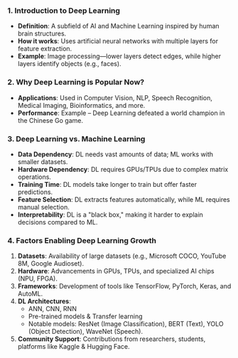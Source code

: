### **1. Introduction to Deep Learning**

- **Definition**: A subfield of AI and Machine Learning inspired by human brain structures.
- **How it works**: Uses artificial neural networks with multiple layers for feature extraction.
- **Example**: Image processing—lower layers detect edges, while higher layers identify objects (e.g., faces).

### **2. Why Deep Learning is Popular Now?**

- **Applications**: Used in Computer Vision, NLP, Speech Recognition, Medical Imaging, Bioinformatics, and more.
- **Performance**: Example – Deep Learning defeated a world champion in the Chinese Go game.

### **3. Deep Learning vs. Machine Learning**

- **Data Dependency**: DL needs vast amounts of data; ML works with smaller datasets.
- **Hardware Dependency**: DL requires GPUs/TPUs due to complex matrix operations.
- **Training Time**: DL models take longer to train but offer faster predictions.
- **Feature Selection**: DL extracts features automatically, while ML requires manual selection.
- **Interpretability**: DL is a "black box," making it harder to explain decisions compared to ML.

### **4. Factors Enabling Deep Learning Growth**

1. **Datasets**: Availability of large datasets (e.g., Microsoft COCO, YouTube 8M, Google Audioset).
2. **Hardware**: Advancements in GPUs, TPUs, and specialized AI chips (NPU, FPGA).
3. **Frameworks**: Development of tools like TensorFlow, PyTorch, Keras, and AutoML.
4. **DL Architectures**:
    - ANN, CNN, RNN
    - Pre-trained models & Transfer learning
    - Notable models: ResNet (Image Classification), BERT (Text), YOLO (Object Detection), WaveNet (Speech).
5. **Community Support**: Contributions from researchers, students, platforms like Kaggle & Hugging Face.